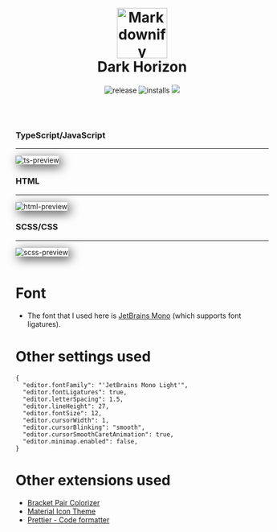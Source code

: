 <h1 align="center">
  <br>
  <img src="https://github.com/mcagampan/dark-horizon/raw/master/logo2.png" alt="Markdownify" width="100">
  <br>
  Dark Horizon
  <br>
</h1>

<p align="center">
    <img src="https://badgen.net/badge/release/0.4.2/white"
         alt="release">
    <img src="https://badgen.net/badge/installs/1872/white" alt="installs">
    <a href="https://github.com/mcagampan/dark-horizon">
      <img src="https://badgen.net/badge/repo/repository/white?icon=github&label">
    </a>
</p>

<br/>
<br/>

### TypeScript/JavaScript

---

  <img alt="ts-preview" src="https://i.imgur.com/RAvXojT.png" style="box-shadow: 5px 5px 20px 0px rgba(0,0,0,0.75);"/>

<br/>

### HTML

---

<img alt="html-preview" src="https://i.imgur.com/FrIg67z.png" style="box-shadow: 5px 5px 20px 0px rgba(0,0,0,0.75);"/>

<br/>

### SCSS/CSS

---

<img alt="scss-preview" src="https://i.imgur.com/XJqOByq.png" style="box-shadow: 5px 5px 20px 0px rgba(0,0,0,0.75);"/>

<br/>
<br/>

# Font

- The font that I used here is [JetBrains Mono](https://www.jetbrains.com/lp/mono/) (which supports font ligatures).

# Other settings used

```
{
  "editor.fontFamily": "'JetBrains Mono Light'",
  "editor.fontLigatures": true,
  "editor.letterSpacing": 1.5,
  "editor.lineHeight": 27,
  "editor.fontSize": 12,
  "editor.cursorWidth": 1,
  "editor.cursorBlinking": "smooth",
  "editor.cursorSmoothCaretAnimation": true,
  "editor.minimap.enabled": false,
}
```

# Other extensions used

- [Bracket Pair Colorizer](https://marketplace.visualstudio.com/items?itemName=CoenraadS.bracket-pair-colorizer)
- [Material Icon Theme](https://marketplace.visualstudio.com/items?itemName=PKief.material-icon-theme)
- [Prettier - Code formatter](https://marketplace.visualstudio.com/items?itemName=esbenp.prettier-vscode)
